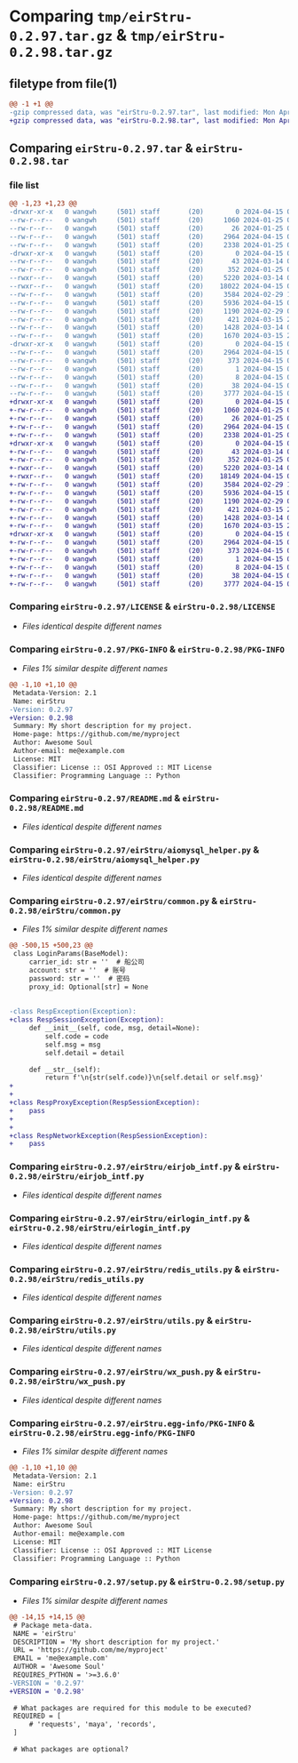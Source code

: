 # Comparing `tmp/eirStru-0.2.97.tar.gz` & `tmp/eirStru-0.2.98.tar.gz`

## filetype from file(1)

```diff
@@ -1 +1 @@
-gzip compressed data, was "eirStru-0.2.97.tar", last modified: Mon Apr 15 09:02:16 2024, max compression
+gzip compressed data, was "eirStru-0.2.98.tar", last modified: Mon Apr 15 09:07:34 2024, max compression
```

## Comparing `eirStru-0.2.97.tar` & `eirStru-0.2.98.tar`

### file list

```diff
@@ -1,23 +1,23 @@
-drwxr-xr-x   0 wangwh     (501) staff       (20)        0 2024-04-15 09:02:16.108662 eirStru-0.2.97/
--rw-r--r--   0 wangwh     (501) staff       (20)     1060 2024-01-25 06:27:18.000000 eirStru-0.2.97/LICENSE
--rw-r--r--   0 wangwh     (501) staff       (20)       26 2024-01-25 06:27:18.000000 eirStru-0.2.97/MANIFEST.in
--rw-r--r--   0 wangwh     (501) staff       (20)     2964 2024-04-15 09:02:16.108402 eirStru-0.2.97/PKG-INFO
--rw-r--r--   0 wangwh     (501) staff       (20)     2338 2024-01-25 06:27:18.000000 eirStru-0.2.97/README.md
-drwxr-xr-x   0 wangwh     (501) staff       (20)        0 2024-04-15 09:02:16.107299 eirStru-0.2.97/eirStru/
--rw-r--r--   0 wangwh     (501) staff       (20)       43 2024-03-14 03:14:41.000000 eirStru-0.2.97/eirStru/__init__.py
--rw-r--r--   0 wangwh     (501) staff       (20)      352 2024-01-25 06:27:18.000000 eirStru-0.2.97/eirStru/__version__.py
--rwxr--r--   0 wangwh     (501) staff       (20)     5220 2024-03-14 03:14:41.000000 eirStru-0.2.97/eirStru/aiomysql_helper.py
--rwxr--r--   0 wangwh     (501) staff       (20)    18022 2024-04-15 09:02:03.000000 eirStru-0.2.97/eirStru/common.py
--rw-r--r--   0 wangwh     (501) staff       (20)     3584 2024-02-29 12:42:57.000000 eirStru-0.2.97/eirStru/eirjob_intf.py
--rw-r--r--   0 wangwh     (501) staff       (20)     5936 2024-04-15 08:37:49.000000 eirStru-0.2.97/eirStru/eirlogin_intf.py
--rw-r--r--   0 wangwh     (501) staff       (20)     1190 2024-02-29 02:15:20.000000 eirStru-0.2.97/eirStru/redis_utils.py
--rw-r--r--   0 wangwh     (501) staff       (20)      421 2024-03-15 21:24:26.000000 eirStru-0.2.97/eirStru/test.py
--rw-r--r--   0 wangwh     (501) staff       (20)     1428 2024-03-14 03:14:41.000000 eirStru-0.2.97/eirStru/utils.py
--rw-r--r--   0 wangwh     (501) staff       (20)     1670 2024-03-15 21:25:26.000000 eirStru-0.2.97/eirStru/wx_push.py
-drwxr-xr-x   0 wangwh     (501) staff       (20)        0 2024-04-15 09:02:16.108163 eirStru-0.2.97/eirStru.egg-info/
--rw-r--r--   0 wangwh     (501) staff       (20)     2964 2024-04-15 09:02:16.000000 eirStru-0.2.97/eirStru.egg-info/PKG-INFO
--rw-r--r--   0 wangwh     (501) staff       (20)      373 2024-04-15 09:02:16.000000 eirStru-0.2.97/eirStru.egg-info/SOURCES.txt
--rw-r--r--   0 wangwh     (501) staff       (20)        1 2024-04-15 09:02:16.000000 eirStru-0.2.97/eirStru.egg-info/dependency_links.txt
--rw-r--r--   0 wangwh     (501) staff       (20)        8 2024-04-15 09:02:16.000000 eirStru-0.2.97/eirStru.egg-info/top_level.txt
--rw-r--r--   0 wangwh     (501) staff       (20)       38 2024-04-15 09:02:16.108719 eirStru-0.2.97/setup.cfg
--rw-r--r--   0 wangwh     (501) staff       (20)     3777 2024-04-15 09:02:15.000000 eirStru-0.2.97/setup.py
+drwxr-xr-x   0 wangwh     (501) staff       (20)        0 2024-04-15 09:07:34.641121 eirStru-0.2.98/
+-rw-r--r--   0 wangwh     (501) staff       (20)     1060 2024-01-25 06:27:18.000000 eirStru-0.2.98/LICENSE
+-rw-r--r--   0 wangwh     (501) staff       (20)       26 2024-01-25 06:27:18.000000 eirStru-0.2.98/MANIFEST.in
+-rw-r--r--   0 wangwh     (501) staff       (20)     2964 2024-04-15 09:07:34.640851 eirStru-0.2.98/PKG-INFO
+-rw-r--r--   0 wangwh     (501) staff       (20)     2338 2024-01-25 06:27:18.000000 eirStru-0.2.98/README.md
+drwxr-xr-x   0 wangwh     (501) staff       (20)        0 2024-04-15 09:07:34.640148 eirStru-0.2.98/eirStru/
+-rw-r--r--   0 wangwh     (501) staff       (20)       43 2024-03-14 03:14:41.000000 eirStru-0.2.98/eirStru/__init__.py
+-rw-r--r--   0 wangwh     (501) staff       (20)      352 2024-01-25 06:27:18.000000 eirStru-0.2.98/eirStru/__version__.py
+-rwxr--r--   0 wangwh     (501) staff       (20)     5220 2024-03-14 03:14:41.000000 eirStru-0.2.98/eirStru/aiomysql_helper.py
+-rwxr--r--   0 wangwh     (501) staff       (20)    18149 2024-04-15 09:07:32.000000 eirStru-0.2.98/eirStru/common.py
+-rw-r--r--   0 wangwh     (501) staff       (20)     3584 2024-02-29 12:42:57.000000 eirStru-0.2.98/eirStru/eirjob_intf.py
+-rw-r--r--   0 wangwh     (501) staff       (20)     5936 2024-04-15 08:37:49.000000 eirStru-0.2.98/eirStru/eirlogin_intf.py
+-rw-r--r--   0 wangwh     (501) staff       (20)     1190 2024-02-29 02:15:20.000000 eirStru-0.2.98/eirStru/redis_utils.py
+-rw-r--r--   0 wangwh     (501) staff       (20)      421 2024-03-15 21:24:26.000000 eirStru-0.2.98/eirStru/test.py
+-rw-r--r--   0 wangwh     (501) staff       (20)     1428 2024-03-14 03:14:41.000000 eirStru-0.2.98/eirStru/utils.py
+-rw-r--r--   0 wangwh     (501) staff       (20)     1670 2024-03-15 21:25:26.000000 eirStru-0.2.98/eirStru/wx_push.py
+drwxr-xr-x   0 wangwh     (501) staff       (20)        0 2024-04-15 09:07:34.640617 eirStru-0.2.98/eirStru.egg-info/
+-rw-r--r--   0 wangwh     (501) staff       (20)     2964 2024-04-15 09:07:34.000000 eirStru-0.2.98/eirStru.egg-info/PKG-INFO
+-rw-r--r--   0 wangwh     (501) staff       (20)      373 2024-04-15 09:07:34.000000 eirStru-0.2.98/eirStru.egg-info/SOURCES.txt
+-rw-r--r--   0 wangwh     (501) staff       (20)        1 2024-04-15 09:07:34.000000 eirStru-0.2.98/eirStru.egg-info/dependency_links.txt
+-rw-r--r--   0 wangwh     (501) staff       (20)        8 2024-04-15 09:07:34.000000 eirStru-0.2.98/eirStru.egg-info/top_level.txt
+-rw-r--r--   0 wangwh     (501) staff       (20)       38 2024-04-15 09:07:34.641172 eirStru-0.2.98/setup.cfg
+-rw-r--r--   0 wangwh     (501) staff       (20)     3777 2024-04-15 09:07:32.000000 eirStru-0.2.98/setup.py
```

### Comparing `eirStru-0.2.97/LICENSE` & `eirStru-0.2.98/LICENSE`

 * *Files identical despite different names*

### Comparing `eirStru-0.2.97/PKG-INFO` & `eirStru-0.2.98/PKG-INFO`

 * *Files 1% similar despite different names*

```diff
@@ -1,10 +1,10 @@
 Metadata-Version: 2.1
 Name: eirStru
-Version: 0.2.97
+Version: 0.2.98
 Summary: My short description for my project.
 Home-page: https://github.com/me/myproject
 Author: Awesome Soul
 Author-email: me@example.com
 License: MIT
 Classifier: License :: OSI Approved :: MIT License
 Classifier: Programming Language :: Python
```

### Comparing `eirStru-0.2.97/README.md` & `eirStru-0.2.98/README.md`

 * *Files identical despite different names*

### Comparing `eirStru-0.2.97/eirStru/aiomysql_helper.py` & `eirStru-0.2.98/eirStru/aiomysql_helper.py`

 * *Files identical despite different names*

### Comparing `eirStru-0.2.97/eirStru/common.py` & `eirStru-0.2.98/eirStru/common.py`

 * *Files 1% similar despite different names*

```diff
@@ -500,15 +500,23 @@
 class LoginParams(BaseModel):
     carrier_id: str = ''  # 船公司
     account: str = ''  # 账号
     password: str = ''  # 密码
     proxy_id: Optional[str] = None
 
 
-class RespException(Exception):
+class RespSessionException(Exception):
     def __init__(self, code, msg, detail=None):
         self.code = code
         self.msg = msg
         self.detail = detail
 
     def __str__(self):
         return f'\n{str(self.code)}\n{self.detail or self.msg}'
+
+
+class RespProxyException(RespSessionException):
+    pass
+
+
+class RespNetworkException(RespSessionException):
+    pass
```

### Comparing `eirStru-0.2.97/eirStru/eirjob_intf.py` & `eirStru-0.2.98/eirStru/eirjob_intf.py`

 * *Files identical despite different names*

### Comparing `eirStru-0.2.97/eirStru/eirlogin_intf.py` & `eirStru-0.2.98/eirStru/eirlogin_intf.py`

 * *Files identical despite different names*

### Comparing `eirStru-0.2.97/eirStru/redis_utils.py` & `eirStru-0.2.98/eirStru/redis_utils.py`

 * *Files identical despite different names*

### Comparing `eirStru-0.2.97/eirStru/utils.py` & `eirStru-0.2.98/eirStru/utils.py`

 * *Files identical despite different names*

### Comparing `eirStru-0.2.97/eirStru/wx_push.py` & `eirStru-0.2.98/eirStru/wx_push.py`

 * *Files identical despite different names*

### Comparing `eirStru-0.2.97/eirStru.egg-info/PKG-INFO` & `eirStru-0.2.98/eirStru.egg-info/PKG-INFO`

 * *Files 1% similar despite different names*

```diff
@@ -1,10 +1,10 @@
 Metadata-Version: 2.1
 Name: eirStru
-Version: 0.2.97
+Version: 0.2.98
 Summary: My short description for my project.
 Home-page: https://github.com/me/myproject
 Author: Awesome Soul
 Author-email: me@example.com
 License: MIT
 Classifier: License :: OSI Approved :: MIT License
 Classifier: Programming Language :: Python
```

### Comparing `eirStru-0.2.97/setup.py` & `eirStru-0.2.98/setup.py`

 * *Files 1% similar despite different names*

```diff
@@ -14,15 +14,15 @@
 # Package meta-data.
 NAME = 'eirStru'
 DESCRIPTION = 'My short description for my project.'
 URL = 'https://github.com/me/myproject'
 EMAIL = 'me@example.com'
 AUTHOR = 'Awesome Soul'
 REQUIRES_PYTHON = '>=3.6.0'
-VERSION = '0.2.97'
+VERSION = '0.2.98'
 
 # What packages are required for this module to be executed?
 REQUIRED = [
     # 'requests', 'maya', 'records',
 ]
 
 # What packages are optional?
```


